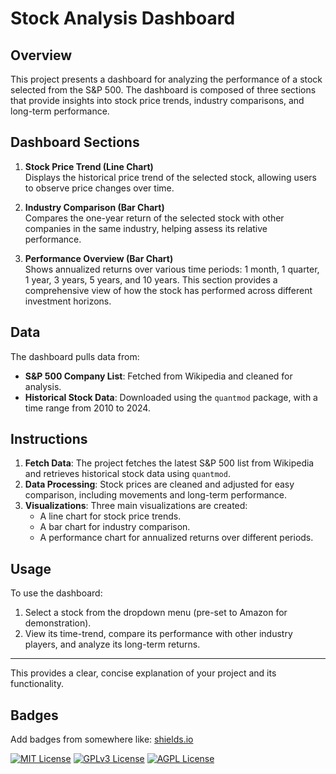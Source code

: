 
# Stock Analysis Dashboard

## Overview
This project presents a dashboard for analyzing the performance of a stock selected from the S&P 500. The dashboard is composed of three sections that provide insights into stock price trends, industry comparisons, and long-term performance.

## Dashboard Sections
1. **Stock Price Trend (Line Chart)**  
   Displays the historical price trend of the selected stock, allowing users to observe price changes over time.
   
2. **Industry Comparison (Bar Chart)**  
   Compares the one-year return of the selected stock with other companies in the same industry, helping assess its relative performance.
   
3. **Performance Overview (Bar Chart)**  
   Shows annualized returns over various time periods: 1 month, 1 quarter, 1 year, 3 years, 5 years, and 10 years. This section provides a comprehensive view of how the stock has performed across different investment horizons.

## Data
The dashboard pulls data from:
- **S&P 500 Company List**: Fetched from Wikipedia and cleaned for analysis.
- **Historical Stock Data**: Downloaded using the `quantmod` package, with a time range from 2010 to 2024.

## Instructions
1. **Fetch Data**: The project fetches the latest S&P 500 list from Wikipedia and retrieves historical stock data using `quantmod`.
2. **Data Processing**: Stock prices are cleaned and adjusted for easy comparison, including movements and long-term performance.
3. **Visualizations**: Three main visualizations are created:
   - A line chart for stock price trends.
   - A bar chart for industry comparison.
   - A performance chart for annualized returns over different periods.

## Usage
To use the dashboard:
1. Select a stock from the dropdown menu (pre-set to Amazon for demonstration).
2. View its time-trend, compare its performance with other industry players, and analyze its long-term returns.

---

This provides a clear, concise explanation of your project and its functionality.
## Badges

Add badges from somewhere like: [shields.io](https://shields.io/)

[![MIT License](https://img.shields.io/badge/License-MIT-green.svg)](https://choosealicense.com/licenses/mit/)
[![GPLv3 License](https://img.shields.io/badge/License-GPL%20v3-yellow.svg)](https://opensource.org/licenses/)
[![AGPL License](https://img.shields.io/badge/license-AGPL-blue.svg)](http://www.gnu.org/licenses/agpl-3.0)

